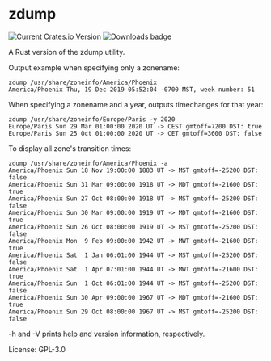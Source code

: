 # zdump

[![Current Crates.io Version](https://img.shields.io/crates/v/zdump.svg)](https://crates.io/crates/zdump)
[![Downloads badge](https://img.shields.io/crates/d/zdump.svg)](https://crates.io/crates/zdump)

A Rust version of the zdump utility.

Output example when specifying only a zonename:
```
zdump /usr/share/zoneinfo/America/Phoenix
America/Phoenix Thu, 19 Dec 2019 05:52:04 -0700 MST, week number: 51
````

When specifying a zonename and a year, outputs timechanges for that year:
```text
zdump /usr/share/zoneinfo/Europe/Paris -y 2020
Europe/Paris Sun 29 Mar 01:00:00 2020 UT -> CEST gmtoff=7200 DST: true
Europe/Paris Sun 25 Oct 01:00:00 2020 UT -> CET gmtoff=3600 DST: false
```

To display all zone's transition times:
```
zdump /usr/share/zoneinfo/America/Phoenix -a
America/Phoenix Sun 18 Nov 19:00:00 1883 UT -> MST gmtoff=-25200 DST: false
America/Phoenix Sun 31 Mar 09:00:00 1918 UT -> MDT gmtoff=-21600 DST: true
America/Phoenix Sun 27 Oct 08:00:00 1918 UT -> MST gmtoff=-25200 DST: false
America/Phoenix Sun 30 Mar 09:00:00 1919 UT -> MDT gmtoff=-21600 DST: true
America/Phoenix Sun 26 Oct 08:00:00 1919 UT -> MST gmtoff=-25200 DST: false
America/Phoenix Mon  9 Feb 09:00:00 1942 UT -> MWT gmtoff=-21600 DST: true
America/Phoenix Sat  1 Jan 06:01:00 1944 UT -> MST gmtoff=-25200 DST: false
America/Phoenix Sat  1 Apr 07:01:00 1944 UT -> MWT gmtoff=-21600 DST: true
America/Phoenix Sun  1 Oct 06:01:00 1944 UT -> MST gmtoff=-25200 DST: false
America/Phoenix Sun 30 Apr 09:00:00 1967 UT -> MDT gmtoff=-21600 DST: true
America/Phoenix Sun 29 Oct 08:00:00 1967 UT -> MST gmtoff=-25200 DST: false
```
-h and -V prints help and version information, respectively.

License: GPL-3.0
